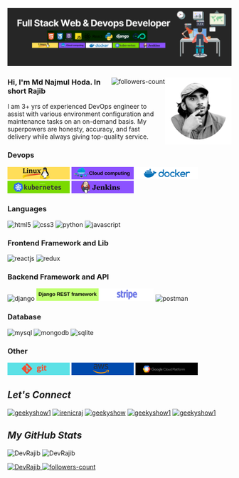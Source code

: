 
<!----------------------------------- Banner  ------------------------------------>

[![MasterHead](https://github.com/rajibsandy/rajibsandy/blob/main/01-slide-1%20(2).png)](#)


<!----------------------------------- About Section ------------------------------------>
<div>
  <img align="right" width="150" alt="Coding" src="https://raw.githubusercontent.com/rajibsandy/rajibsandy/main/MonitorARMS-DecorationBD_400x400-removebg-preview.png">
  <a href="https://github.com/rajibsandy?tab=followers">
     <img align="right" src="https://img.shields.io/github/followers/rajibsandy?label=Followers&style=social" alt="followers-count">
  </a>
  <h3>Hi, I'm Md Najmul Hoda. In short  Rajib </h3>
  
  <p>
I am 3+ yrs of experienced DevOps engineer to assist with various environment configuration and maintenance tasks on an on-demand basis. My superpowers are honesty, accuracy, and fast delivery while always giving top-quality service.
  </P> 
  
</div>


<!----------------------------------- Tech Stack Section ------------------------------------>



</p>
<h3>Devops</h3>
<p>
    <img src="https://github.com/rajibsandy/rajibsandy/blob/main/sass%20(2)%20(1).png" alt="Cloud" />
    <img src="https://github.com/rajibsandy/rajibsandy/blob/main/CloudCumpu%20(1)%20(1).png" alt="Cloud" />
    <img src="https://github.com/rajibsandy/rajibsandy/blob/main/docker%20(2).png" alt="docker" />
    <img src="https://github.com/rajibsandy/rajibsandy/blob/main/docker%20(1)%20(1).png" alt="k8s" />
    <img src="https://github.com/rajibsandy/rajibsandy/blob/main/docker%20(3)%20(1).png" alt="jenkins" />
</p>


<!----------------------------------- Tech Stack Section ------------------------------------>

<h3>Languages</h3>
<p>
    <img src="https://img.shields.io/badge/HTML5-E34F26?style=for-the-badge&logo=html5&logoColor=white" alt="html5" />
    <img src="https://img.shields.io/badge/CSS3-1572B6?style=for-the-badge&logo=css3&logoColor=white" alt="css3" />
    <img src="https://img.shields.io/badge/Python-FFD43B?style=for-the-badge&logo=python&logoColor=blue" alt="python" />
    <img src="https://img.shields.io/badge/JavaScript-323330?style=for-the-badge&logo=javascript&logoColor=F7DF1E" alt="javascript" />
</p>


<h3>Frontend Framework and Lib</h3>
<p>
    <img src="https://img.shields.io/badge/React JS-20232A?style=for-the-badge&logo=react&logoColor=61DAFB" alt="reactjs" />
    <img src="https://img.shields.io/badge/Redux Toolkit-593D88?style=for-the-badge&logo=redux&logoColor=white" alt="redux" />
   
</p>



<h3>Backend Framework and API </h3>
<p>
    <img src="https://img.shields.io/badge/Django-092E20?style=for-the-badge&logo=django&logoColor=green" alt="django" />
    <img src="https://github.com/rajibsandy/rajibsandy/blob/main/Django%20REST%20framework%20(2)%20(3).png" alt="DRF" />
    <img src="https://github.com/rajibsandy/rajibsandy/blob/main/Django%20REST%20framework%20(1)%20(1).png" alt="django" />
    <img src="https://img.shields.io/badge/Postman-FF6C37?style=for-the-badge&logo=Postman&logoColor=white" alt="postman" />
</p>



<h3>Database</h3>
<p>
    <img src="https://img.shields.io/badge/MySQL-005C84?style=for-the-badge&logo=mysql&logoColor=white" alt="mysql" />
    <img src="https://img.shields.io/badge/MongoDB-4EA94B?style=for-the-badge&logo=mongodb&logoColor=white" alt="mongodb" />
    <img src="https://img.shields.io/badge/SQLite-07405E?style=for-the-badge&logo=sqlite&logoColor=white" alt="sqlite" />
</p>



<h3>Other</h3>
<p>
    <img src="https://github.com/rajibsandy/rajibsandy/blob/main/10%20(1).png" alt="github" />
    <img src="https://github.com/rajibsandy/rajibsandy/blob/main/12%20(2).png" alt="github" />
    <img src="https://github.com/rajibsandy/rajibsandy/blob/main/11%20(1).png" alt="digitalocean" />

</p>




<!----------------------------------- Social Media Links Section ------------------------------------>

<h2><i>Let's Connect</i></h2>
<p align="left" >
   <a href="https://twitter.com/#" target="blank"><img align="center" src="https://raw.githubusercontent.com/rahuldkjain/github-profile-readme-generator/master/src/images/icons/Social/twitter.svg" alt="geekyshow1" height="30" width="40" /></a>
  <a href="https://linkedin.com/in/mnhoda" target="blank"><img align="center" src="https://raw.githubusercontent.com/rahuldkjain/github-profile-readme-generator/master/src/images/icons/Social/linked-in-alt.svg" alt="irenicraj" height="30" width="40" /></a>
  <a href="https://www.facebook.com/mnhodarajib" target="blank"><img align="center" src="https://raw.githubusercontent.com/rahuldkjain/github-profile-readme-generator/master/src/images/icons/Social/facebook.svg" alt="geekyshow" height="30" width="40" /></a>
  <a href="https://instagram.com/#" target="blank"><img align="center" src="https://raw.githubusercontent.com/rahuldkjain/github-profile-readme-generator/master/src/images/icons/Social/instagram.svg" alt="geekyshow1" height="30" width="40" /></a>
  <a href="https://www.youtube.com/user/devops_hub6071" target="blank"><img align="center" src="https://raw.githubusercontent.com/rahuldkjain/github-profile-readme-generator/master/src/images/icons/Social/youtube.svg" alt="geekyshow1" height="30" width="40" /></a>

</p>

<!----------------------------------- GitHub Stats Section ------------------------------------>
<h2><i>My GitHub Stats</i></h2>
<p>
    <img align="center" src="https://github-readme-stats.vercel.app/api?username=DevRajib&show_icons=true&include_all_commits=true&count_private=true&hide=issues,contribs&border_radius=0&locale=en&theme=dark" alt="DevRajib" height="139" />
    <img align="center" src="https://github-readme-stats.vercel.app/api/top-langs/?username=DevRajib&layout=compact&border_radius=0&theme=dark" alt="DevRajib" height="139" />
</p>

<!----------------------------------- Profile View Section ------------------------------------>

<p align="left">
    <a href="https://github.com/rajibsandy">
        <img src="https://komarev.com/ghpvc/?username=DevRajib&label=Profile%20views&color=0e75b6&style=flat" alt="DevRajib" />
    </a>
    <a href="https://github.com/DevRajib?tab=followers">
        <img src="https://img.shields.io/github/followers/rajibsandy?label=Followers&style=social" alt="followers-count">
    </a>
</p>
